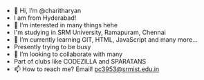 - 👋 Hi, I’m @charitharyan
- I am from Hyderabad!
- 👀 I’m interested in many things hehe
- I'm studying in SRM University, Ramapuram, Chennai
- 🌱 I’m currently learning GIT, HTML, JavaScript and many more...
- Presently trying to be busy
- 💞️ I’m looking to collaborate with many
- Part of clubs like CODEZILLA and SPARATANS
- 📫 How to reach me? Email! pc3953@srmist.edu.in

<!---
charitharyan/charitharyan is a ✨ special ✨ repository because its `README.md` (this file) appears on your GitHub profile.
You can click the Preview link to take a look at your changes.
--->
